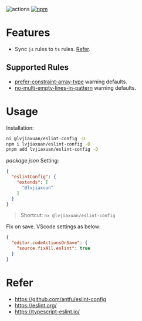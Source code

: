 ![actions](https://github.com/lvjiaxuan/eslint-config/actions/workflows/release.yml/badge.svg)
[![npm](https://img.shields.io/npm/v/@lvjiaxuan/eslint-config)](https://www.npmjs.com/package/@lvjiaxuan/eslint-config)

# Features

- Sync `js` rules to `ts` rules. [Refer](https://github.com/lvjiaxuan/eslint-config/blob/main/packages/typescript/sync-rules.js).

## Supported Rules

- [prefer-constraint-array-type](https://github.com/lvjiaxuan/eslint-config/blob/main/packages/eslint-plugin-lvjiaxuan/src/rules/prefer-constraint-array-type.ts) warning defaults.
- [no-multi-empty-lines-in-pattern](https://github.com/lvjiaxuan/eslint-config/blob/main/packages/eslint-plugin-lvjiaxuan/src/rules/no-multi-empty-lines-in-pattern.ts) warning defaults.

# Usage

Installation:
```bash
ni @lvjiaxuan/eslint-config -D
npm i lvjiaxuan/eslint-config -D
pnpm add lvjiaxuan/eslint-config -D
```

*package.json* Setting:
```json
{
  "eslintConfig": {
    "extends": [
      "@lvjiaxuan"
    ]
  }
}
```

> Shortcut: `nx @lvjiaxuan/eslint-config`

Fix on save. VScode settings as below:
```json
{
  "editor.codeActionsOnSave": {
    "source.fixAll.eslint": true
  }
}
```

# Refer

- https://github.com/antfu/eslint-config
- https://eslint.org/
- https://typescript-eslint.io/
